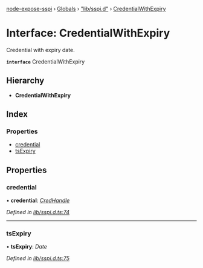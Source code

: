 [node-expose-sspi](../README.md) › [Globals](../globals.md) › ["lib/sspi.d"](../modules/_lib_sspi_d_.md) › [CredentialWithExpiry](_lib_sspi_d_.credentialwithexpiry.md)

# Interface: CredentialWithExpiry

Credential with expiry date.

**`interface`** CredentialWithExpiry

## Hierarchy

* **CredentialWithExpiry**

## Index

### Properties

* [credential](_lib_sspi_d_.credentialwithexpiry.md#credential)
* [tsExpiry](_lib_sspi_d_.credentialwithexpiry.md#tsexpiry)

## Properties

###  credential

• **credential**: *[CredHandle](_lib_sspi_d_.credhandle.md)*

*Defined in [lib/sspi.d.ts:74](https://github.com/jlguenego/node-expose-sspi/blob/927f02c/lib/sspi.d.ts#L74)*

___

###  tsExpiry

• **tsExpiry**: *Date*

*Defined in [lib/sspi.d.ts:75](https://github.com/jlguenego/node-expose-sspi/blob/927f02c/lib/sspi.d.ts#L75)*
